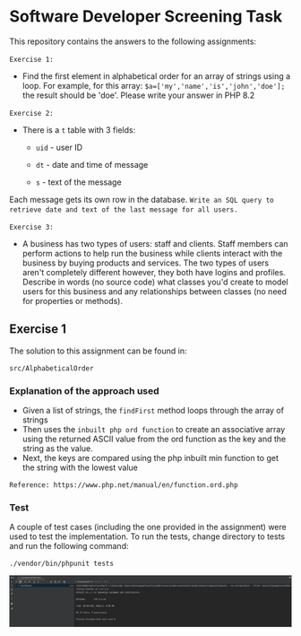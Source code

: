 # Software Developer Screening Task

This repository contains the answers to the following assignments:

`Exercise 1:` 

- Find the first element in alphabetical order for an array of strings using a loop. For example, for this array: `$a=['my','name','is','john','doe'];` the result should be 'doe'. Please write your answer in PHP 8.2

`Exercise 2:` 

- There is a `t` table with 3 fields:
  
    - `uid` - user ID

    - `dt` - date and time of message

    - `s` - text of the message

Each message gets its own row in the database. `Write an SQL query to retrieve date and text of the last message for all users.`

`Exercise 3:`

- A business has two types of users: staff and clients. Staff members can perform actions to help run the business while clients interact with the business by buying products and services. The two types of users aren't completely different however, they both have logins and profiles. Describe in words (no source code) what classes you'd create to model users for this business and any relationships between classes (no need for properties or methods).

## Exercise 1
The solution to this assignment can be found in:

```text
src/AlphabeticalOrder
```

### Explanation of the approach used

- Given a list of strings, the `findFirst` method loops through the array of strings
- Then uses the `inbuilt php ord function` to create an associative array using the returned ASCII value from the ord function as the key and the string as the value.
- Next, the keys are compared using the php inbuilt min function to get the string with the lowest value

```text
Reference: https://www.php.net/manual/en/function.ord.php
```

### Test
A couple of test cases (including the one provided in the assignment) were used to test the implementation. To run the tests, change directory to tests and run the following command:
```text
./vendor/bin/phpunit tests
```

![exercise-1.png](files%2Fexercise-1.png)

